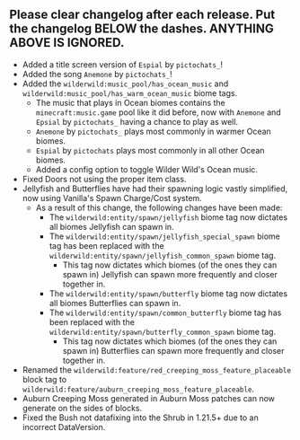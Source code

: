 Please clear changelog after each release.
Put the changelog BELOW the dashes. ANYTHING ABOVE IS IGNORED.
-----------------
- Added a title screen version of `Espial` by `pictochats_`!
- Added the song `Anemone` by `pictochats_`!
- Added the `wilderwild:music_pool/has_ocean_music` and `wilderwild:music_pool/has_warm_ocean_music` biome tags.
  - The music that plays in Ocean biomes contains the `minecraft:music.game` pool like it did before, now with `Anemone` and `Epsial` by `pictochats_` having a chance to play as well.
  - `Anemone` by `pictochats_` plays most commonly in warmer Ocean biomes.
  - `Espial` by `pictochats` plays most commonly in all other Ocean biomes.
  - Added a config option to toggle Wilder Wild's Ocean music.
- Fixed Doors not using the proper item class.
- Jellyfish and Butterflies have had their spawning logic vastly simplified, now using Vanilla's Spawn Charge/Cost system.
  - As a result of this change, the following changes have been made:
    - The `wilderwild:entity/spawn/jellyfish` biome tag now dictates all biomes Jellyfish can spawn in.
    - The `wilderwild:entity/spawn/jellyfish_special_spawn` biome tag has been replaced with the `wilderwild:entity/spawn/jellyfish_common_spawn` biome tag.
      - This tag now dictates which biomes (of the ones they can spawn in) Jellyfish can spawn more frequently and closer together in.
    - The `wilderwild:entity/spawn/butterfly` biome tag now dictates all biomes Butterflies can spawn in.
    - The `wilderwild:entity/spawn/common_butterfly` biome tag has been replaced with the `wilderwild:entity/spawn/butterfly_common_spawn` biome tag.
        - This tag now dictates which biomes (of the ones they can spawn in) Butterflies can spawn more frequently and closer together in.
- Renamed the `wilderwild:feature/red_creeping_moss_feature_placeable` block tag to `wilderwild:feature/auburn_creeping_moss_feature_placeable`.
- Auburn Creeping Moss generated in Auburn Moss patches can now generate on the sides of blocks.
- Fixed the Bush not datafixing into the Shrub in 1.21.5+ due to an incorrect DataVersion.
